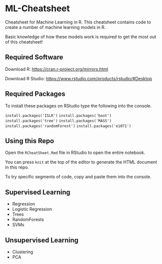 # ML-Cheatsheet
Cheatsheet for Machine Learning in R. This cheatsheet contains code to create a number of machine learning models in R.

Basic knowledge of how these models work is required to get the most out of this cheatsheet!

## Required Software

Download R: https://cran.r-project.org/mirrors.html

Download R Studio: https://www.rstudio.com/products/rstudio/#Desktop

## Required Packages

To install these packages on RStudio type the following into the console.

`install.packages('ISLR')`
`install.packages('boot')`
`install.packages('tree')`
`install.packages('MASS')`
`install.packages('randomForest')`
`install.packages('e1071')`

## Using this Repo

Open the `RCheatSheet.Rmd` file in RStudio to open the entire notebook.

You can press `knit` at the top of the editor to generate the HTML document in this repo.

To try specific segments of code, copy and paste them into the console.

## Supervised Learning

* Regression
* Logistic Regression
* Trees
* RandomForests
* SVMs

## Unsupervised Learning

* Clustering
* PCA
